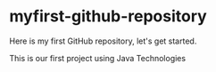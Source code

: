 # myfirst-github-repository
Here is my first GitHub repository, let's get started.

This is our first project using Java Technologies

